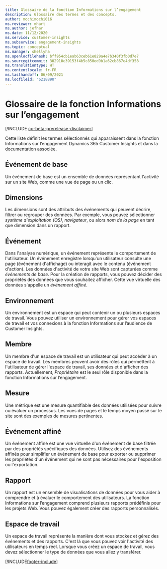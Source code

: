 ```yaml
---
title: Glossaire de la fonction Informations sur l’engagement
description: Glossaire des termes et des concepts.
author: mochimochi016
ms.reviewer: mhart
ms.author: jefhar
ms.date: 11/12/2020
ms.service: customer-insights
ms.subservice: engagement-insights
ms.topic: conceptual
ms.manager: shellyha
ms.openlocfilehash: bff954cb1eab63ceb61e829a4e7b340f3fb0d7e7
ms.sourcegitcommit: 302910e39153f4b5c850ed9b1a62cb867e4df358
ms.translationtype: HT
ms.contentlocale: fr-FR
ms.lasthandoff: 06/09/2021
ms.locfileid: "6218890"
---
```

# <a name="engagement-insights-capability-glossary"></a>Glossaire de la fonction Informations sur l’engagement

[!INCLUDE [cc-beta-prerelease-disclaimer](includes/cc-beta-prerelease-disclaimer.md)]

Cette liste définit les termes sélectionnés qui apparaissent dans la fonction Informations sur l’engagement Dynamics 365 Customer Insights et dans la documentation associée.

## <a name="base-event"></a>Événement de base

Un événement de base est un ensemble de données représentant l'activité sur un site Web, comme une vue de page ou un clic. 

## <a name="dimensions"></a>Dimensions

Les dimensions sont des attributs des événements qui peuvent décrire, filtrer ou regrouper des données. Par exemple, vous pouvez sélectionner *système d'exploitation (OS)*, *navigateur*, ou alors *nom de la page* en tant que dimension dans un rapport.

## <a name="event"></a>Événement

Dans l'analyse numérique, un événement représente le comportement de l'utilisateur. Un événement enregistre lorsqu'un utilisateur consulte une page (événement d'affichage) ou interagit avec le contenu (événement d'action). Les données d'activité de votre site Web sont capturées comme *événements de base*. Pour la création de rapports, vous pouvez décider des propriétés des données que vous souhaitez afficher. Cette vue virtuelle des données s'appelle un *événement affiné*. 

## <a name="environment"></a>Environnement

 Un environnement est un espace qui peut contenir un ou plusieurs espaces de travail. Vous pouvez utiliser un environnement pour gérer vos espaces de travail et vos connexions à la fonction Informations sur l’audience de Customer Insights.

## <a name="member"></a>Membre

Un membre d'un espace de travail est un utilisateur qui peut accéder à un espace de travail. Les membres peuvent avoir des rôles qui permettent à l'utilisateur de gérer l'espace de travail, ses données et d'afficher des rapports. Actuellement, *Propriétaire* est le seul rôle disponible dans la fonction Informations sur l’engagement.

## <a name="metric"></a>Mesure

Une métrique est une mesure quantifiable des données utilisées pour suivre ou évaluer un processus. Les vues de pages et le temps moyen passé sur le site sont des exemples de mesures pertinentes.

## <a name="refined-event"></a>Événement affiné

Un événement affiné est une vue virtuelle d'un événement de base filtrée par des propriétés spécifiques des données. Utilisez des événements affinés pour simplifier un événement de base pour exporter ou supprimer les propriétés d'un événement qui ne sont pas nécessaires pour l'exposition ou l'exportation.

## <a name="report"></a>Rapport

Un rapport est un ensemble de visualisations de données pour vous aider à comprendre et à évaluer le comportement des utilisateurs. La fonction Informations sur l’engagement comprend plusieurs rapports prédéfinis pour les projets Web. Vous pouvez également créer des rapports personnalisés. 

## <a name="workspace"></a>Espace de travail

Un espace de travail représente la manière dont vous stockez et gérez des événements et des rapports. C'est là que vous pouvez voir l'activité des utilisateurs en temps réel. Lorsque vous créez un espace de travail, vous devez sélectionner le type de données que vous allez y transférer.


[!INCLUDE[footer-include](../includes/footer-banner.md)]